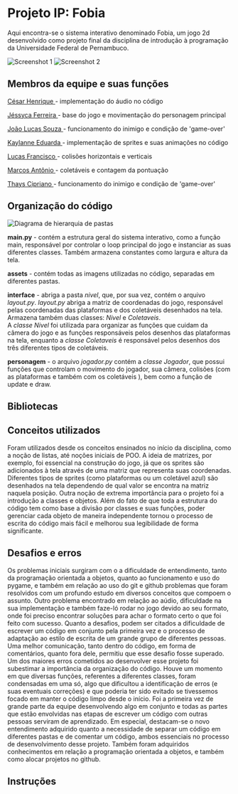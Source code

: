
# Projeto IP: Fobia

Aqui encontra-se o sistema interativo denominado Fobia, um jogo 2d desenvolvido como projeto final da disciplina de introdução à programação da Universidade Federal de Pernambuco. 


![Screenshot 1](https://i.imgur.com/b0JV2xC.png)
![Screenshot 2](https://i.imgur.com/8juhOBP.png)






## Membros da equipe e suas funções

[César Henrique <chcm>](https://www.github.com/octokatherine) - 
implementação do áudio no código

[Jéssyca Ferreira <jfs7>](https://github.com/jessyca-ferreira) - base do jogo e movimentação do personagem principal

[João Lucas Souza <jlss>](https://github.com/jessyca-ferreira) - funcionamento do inimigo e condição de 'game-over'

[Kaylanne Eduarda <kess>](https://github.com/jessyca-ferreira) - implementação de sprites e suas animações no código

[Lucas Francisco <lfasm>](https://github.com/jessyca-ferreira) - colisões horizontais e verticais

[Marcos Antônio <mall>](https://github.com/jessyca-ferreira) - coletáveis e contagem da pontuação

[Thays Cipriano <tvcc>](https://github.com/jessyca-ferreira) -  funcionamento do inimigo e condição de 'game-over'


## Organização do código

![Diagrama de hierarquia de pastas](https://i.imgur.com/JDNvex9.png)

**main.py** - contém a estrutura geral do sistema interativo, como a função main, responsável por controlar o loop principal do jogo e instanciar as suas diferentes classes. Também armazena constantes como largura e altura da tela.

**assets** - contém todas as imagens utilizadas no código, separadas em diferentes pastas.

**interface** - abriga a pasta *nivel*, que, por sua vez, contém o arquivo *layout.py*. *layout.py* abriga a matriz de coordenadas do jogo, responsável pelas coordenadas das plataformas e dos coletáveis desenhados na tela. Armazena também duas classes: *Nivel* e *Coletaveis*. 
\
A *classe Nivel* foi utilizada para organizar as funções que cuidam da câmera do jogo e as funções responsáveis pelos desenhos das plataformas na tela, enquanto a *classe Coletaveis* é responsável pelos desenhos dos três diferentes tipos de coletáveis.

**personagem** - o arquivo *jogador.py* contém a *classe Jogador*, que possui funções
que controlam o movimento do jogador, sua câmera, colisões (com as plataformas e também com os coletáveis
), bem como a função de update e draw.
## Bibliotecas
## Conceitos utilizados
  
  Foram utilizados desde os conceitos ensinados no início da disciplina, como a noção de listas, até noções iniciais de POO. A ideia de matrizes, por exemplo, foi essencial na construção do jogo, já que os sprites são adicionados à tela através de uma matriz que representa suas coordenadas. Diferentes tipos de sprites (como plataformas ou um coletável azul) são desenhados na tela dependendo de qual valor se encontra na matriz naquela posição.
Outra noção de extrema importância para o projeto foi a introdução a classes e objetos. Além do fato de que toda a estrutura do código tem como base a divisão por classes e suas funções, poder gerenciar cada objeto de maneira independente tornou o processo de escrita do código mais fácil e melhorou sua legibilidade de forma significante.
  
## Desafios e erros
  
  Os problemas iniciais surgiram com o a dificuldade de entendimento, tanto da programação orientada a objetos, quanto ao funcionamento e uso do pygame, e também em relação ao uso do git e github problemas que foram resolvidos com um profundo estudo em diversos conceitos que compoem o assunto. Outro problema encontrado em relação ao aúdio, dificuldade na sua implementação e também faze-ló rodar no jogo devido ao seu formato, onde foi preciso encontrar soluções para achar o formato certo o que foi feito com sucesso.
Quanto a desafios, podem ser citados a dificuldade de escrever um código em conjunto pela primeira vez e o processo de adaptação ao estilo de escrita de um grande grupo de diferentes pessoas. Uma melhor comunicação, tanto dentro do código, em forma de comentários, quanto fora dele, permitiu que esse desafio fosse superado. Um dos maiores erros cometidos ao desenvolver esse projeto foi subestimar a importância da organização do código. Houve um momento em que diversas funções, referentes a diferentes classes, foram condensadas em uma só, algo que dificultou a identificação de erros (e suas eventuais correções) e que poderia ter sido evitado se tivessemos focado em manter o código limpo desde o início.
Foi a primeira vez de grande parte da equipe desenvolvendo algo em conjunto e todas as partes que estão envolvidas nas etapas de escrever um código com outras pessoas serviram de aprendizado. Em especial, destacam-se o novo entendimento adquirido quanto a necessidade de separar um código em diferentes pastas e de comentar um código, ambos essenciais no processo de desenvolvimento desse projeto. Também foram adquiridos conhecimentos em relação a programação orientada a objetos, e também como alocar projetos no github.

## Instruções
